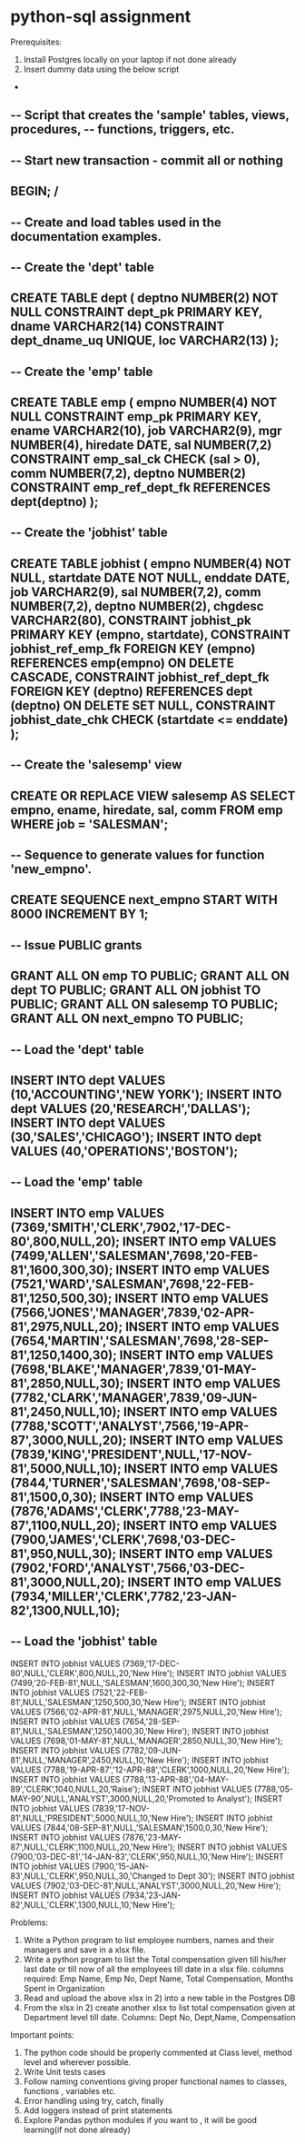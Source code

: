 # python-sql assignment 
Prerequisites:
1.	Install Postgres locally on your laptop if not done already
2.	Insert dummy data using the below script

-
-- Script that creates the 'sample' tables, views, procedures,
-- functions, triggers, etc.
--
-- Start new transaction - commit all or nothing
--
BEGIN;
/
--
-- Create and load tables used in the documentation examples.
--
-- Create the 'dept' table
--
CREATE TABLE dept (
deptno NUMBER(2) NOT NULL CONSTRAINT dept_pk PRIMARY KEY,
dname VARCHAR2(14) CONSTRAINT dept_dname_uq UNIQUE,
loc VARCHAR2(13)
);
--
-- Create the 'emp' table
--
CREATE TABLE emp (
empno NUMBER(4) NOT NULL CONSTRAINT emp_pk PRIMARY KEY,
ename VARCHAR2(10),
job VARCHAR2(9),
mgr NUMBER(4),
hiredate DATE,
sal NUMBER(7,2) CONSTRAINT emp_sal_ck CHECK (sal > 0),
comm NUMBER(7,2),
deptno NUMBER(2) CONSTRAINT emp_ref_dept_fk
REFERENCES dept(deptno)
);
--
-- Create the 'jobhist' table
--
CREATE TABLE jobhist (
empno NUMBER(4) NOT NULL,
startdate DATE NOT NULL,
enddate DATE,
job VARCHAR2(9),
sal NUMBER(7,2),
comm NUMBER(7,2),
deptno NUMBER(2),
chgdesc VARCHAR2(80),
CONSTRAINT jobhist_pk PRIMARY KEY (empno, startdate),
CONSTRAINT jobhist_ref_emp_fk FOREIGN KEY (empno)
REFERENCES emp(empno) ON DELETE CASCADE,
CONSTRAINT jobhist_ref_dept_fk FOREIGN KEY (deptno)
REFERENCES dept (deptno) ON DELETE SET NULL,
CONSTRAINT jobhist_date_chk CHECK (startdate <= enddate)
);
--
-- Create the 'salesemp' view
--
CREATE OR REPLACE VIEW salesemp AS
SELECT empno, ename, hiredate, sal, comm FROM emp WHERE job = 'SALESMAN';
--
-- Sequence to generate values for function 'new_empno'.
--
CREATE SEQUENCE next_empno START WITH 8000 INCREMENT BY 1;
--
-- Issue PUBLIC grants
--
GRANT ALL ON emp TO PUBLIC;
GRANT ALL ON dept TO PUBLIC;
GRANT ALL ON jobhist TO PUBLIC;
GRANT ALL ON salesemp TO PUBLIC;
GRANT ALL ON next_empno TO PUBLIC;
--
-- Load the 'dept' table
--
INSERT INTO dept VALUES (10,'ACCOUNTING','NEW YORK');
INSERT INTO dept VALUES (20,'RESEARCH','DALLAS');
INSERT INTO dept VALUES (30,'SALES','CHICAGO');
INSERT INTO dept VALUES (40,'OPERATIONS','BOSTON');
--
-- Load the 'emp' table
--
INSERT INTO emp VALUES (7369,'SMITH','CLERK',7902,'17-DEC-80',800,NULL,20);
INSERT INTO emp VALUES (7499,'ALLEN','SALESMAN',7698,'20-FEB-81',1600,300,30);
INSERT INTO emp VALUES (7521,'WARD','SALESMAN',7698,'22-FEB-81',1250,500,30);
INSERT INTO emp VALUES (7566,'JONES','MANAGER',7839,'02-APR-81',2975,NULL,20);
INSERT INTO emp VALUES (7654,'MARTIN','SALESMAN',7698,'28-SEP-81',1250,1400,30);
INSERT INTO emp VALUES (7698,'BLAKE','MANAGER',7839,'01-MAY-81',2850,NULL,30);
INSERT INTO emp VALUES (7782,'CLARK','MANAGER',7839,'09-JUN-81',2450,NULL,10);
INSERT INTO emp VALUES (7788,'SCOTT','ANALYST',7566,'19-APR-87',3000,NULL,20);
INSERT INTO emp VALUES (7839,'KING','PRESIDENT',NULL,'17-NOV-81',5000,NULL,10);
INSERT INTO emp VALUES (7844,'TURNER','SALESMAN',7698,'08-SEP-81',1500,0,30);
INSERT INTO emp VALUES (7876,'ADAMS','CLERK',7788,'23-MAY-87',1100,NULL,20);
INSERT INTO emp VALUES (7900,'JAMES','CLERK',7698,'03-DEC-81',950,NULL,30);
INSERT INTO emp VALUES (7902,'FORD','ANALYST',7566,'03-DEC-81',3000,NULL,20);
INSERT INTO emp VALUES (7934,'MILLER','CLERK',7782,'23-JAN-82',1300,NULL,10);
--
-- Load the 'jobhist' table
--
INSERT INTO jobhist VALUES (7369,'17-DEC-80',NULL,'CLERK',800,NULL,20,'New Hire');
INSERT INTO jobhist VALUES (7499,'20-FEB-81',NULL,'SALESMAN',1600,300,30,'New Hire');
INSERT INTO jobhist VALUES (7521,'22-FEB-81',NULL,'SALESMAN',1250,500,30,'New Hire');
INSERT INTO jobhist VALUES (7566,'02-APR-81',NULL,'MANAGER',2975,NULL,20,'New Hire');
INSERT INTO jobhist VALUES (7654,'28-SEP-81',NULL,'SALESMAN',1250,1400,30,'New Hire');
INSERT INTO jobhist VALUES (7698,'01-MAY-81',NULL,'MANAGER',2850,NULL,30,'New Hire');
INSERT INTO jobhist VALUES (7782,'09-JUN-81',NULL,'MANAGER',2450,NULL,10,'New Hire');
INSERT INTO jobhist VALUES (7788,'19-APR-87','12-APR-88','CLERK',1000,NULL,20,'New Hire');
INSERT INTO jobhist VALUES (7788,'13-APR-88','04-MAY-89','CLERK',1040,NULL,20,'Raise');
INSERT INTO jobhist VALUES (7788,'05-MAY-90',NULL,'ANALYST',3000,NULL,20,'Promoted to Analyst');
INSERT INTO jobhist VALUES (7839,'17-NOV-81',NULL,'PRESIDENT',5000,NULL,10,'New Hire');
INSERT INTO jobhist VALUES (7844,'08-SEP-81',NULL,'SALESMAN',1500,0,30,'New Hire');
INSERT INTO jobhist VALUES (7876,'23-MAY-87',NULL,'CLERK',1100,NULL,20,'New Hire');
INSERT INTO jobhist VALUES (7900,'03-DEC-81','14-JAN-83','CLERK',950,NULL,10,'New Hire');
INSERT INTO jobhist VALUES (7900,'15-JAN-83',NULL,'CLERK',950,NULL,30,'Changed to Dept 30');
INSERT INTO jobhist VALUES (7902,'03-DEC-81',NULL,'ANALYST',3000,NULL,20,'New Hire');
INSERT INTO jobhist VALUES (7934,'23-JAN-82',NULL,'CLERK',1300,NULL,10,'New Hire');




Problems:

1.	Write a Python program to list employee numbers, names and their managers and save in a xlsx file.
2.	Write a python program to list the Total compensation  given till his/her last date or till now of all the employees till date in a xlsx file.                                                                       columns required: Emp Name, Emp No, Dept Name, Total Compensation, Months Spent in Organization
3.	Read and upload the above xlsx in 2) into a new table in the Postgres DB
4.	From the xlsx in 2) create another xlsx to list total compensation given at Department level till date. Columns: Dept No, Dept,Name, Compensation

Important points:

1.	The python code should be properly commented at Class level, method level and wherever possible.
2.	Write Unit tests cases
3.	Follow naming conventions giving proper functional names to classes, functions , variables etc.
4.	Error handling using try, catch, finally
5.	Add loggers instead of print statements
6.	Explore Pandas python modules if you want to , it will be good learning(if not done already)

